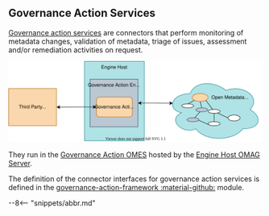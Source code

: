 <!-- SPDX-License-Identifier: CC-BY-4.0 -->
<!-- Copyright Contributors to the Egeria project. -->

## Governance Action Services

[Governance action services](/egeria-docs/frameworks/gaf/#governance-action-service) are connectors that perform monitoring of metadata changes, validation of metadata, triage of issues, assessment and/or remediation activities on request.

![Governance action services](governance-action-service.svg)

They run in the [Governance Action OMES](/egeria-docs/services/omes/governance-action) hosted by the
[Engine Host OMAG Server](/egeria-docs/concepts/engine-host).

The definition of the connector interfaces for governance action services is defined in the [governance-action-framework :material-github:](https://github.com/odpi/egeria/tree/master/open-metadata-implementation/frameworks/governance-action-framework) module.

--8<-- "snippets/abbr.md"
